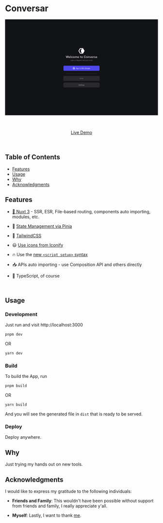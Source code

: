 # Conversar

<p align='center'>
  <img src='public/screenshot.png' alt='Welcome to Conversar.'/>
</p>

<br/>


<p align='center'>
<a href="https://conversar.vercel.app/">Live Demo</a>
</p>

<br>

<!-- omit in toc -->
## Table of Contents

- [Features](#features)
- [Usage](#usage)
- [Why](#why)
- [Acknowledgments](#acknowledgments)

## Features

- [💚 Nuxt 3](https://nuxt.com/) - SSR, ESR, File-based routing, components auto importing, modules, etc.

<!-- - ⚡️ Vite - Instant HMR -->

- 🍍 [State Management via Pinia](https://pinia.vuejs.org/)

<!-- - 📲 [PWA](https://github.com/antfu/vite-plugin-pwa) -->

- 🎨 [TailwindCSS](https://tailwindcss.com/)

- 😃 [Use icons from Iconify](https://iconify.design)

- 🔥 Use the [new `<script setup>` syntax](https://github.com/vuejs/rfcs/pull/227)

- 📥 APIs auto importing - use Composition API and others directly

- 🦾 TypeScript, of course

<br>

## Usage

### Development

Just run and visit http://localhost:3000

```bash
pnpm dev
```

OR

```bash
yarn dev
```

### Build

To build the App, run

```bash
pnpm build
```

OR

```bash
yarn build
```

And you will see the generated file in `dist` that is ready to be served.

### Deploy

Deploy anywhere.

## Why

Just trying my hands out on new tools.


## Acknowledgments

I would like to express my gratitude to the following individuals:

- **Friends and Family**: This wouldn't have been possible without support from friends and family, I really appreciate y'all.

- **Myself**: Lastly, I want to thank [me](https://www.youtube.com/watch?v=wGRF3GQ4Wdk).